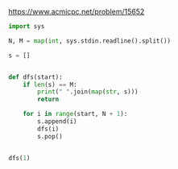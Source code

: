 https://www.acmicpc.net/problem/15652

```python
import sys

N, M = map(int, sys.stdin.readline().split())

s = []


def dfs(start):
    if len(s) == M:
        print(" ".join(map(str, s)))
        return

    for i in range(start, N + 1):
        s.append(i)
        dfs(i)
        s.pop()


dfs(1)

```